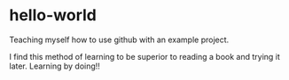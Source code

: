 # hello-world
Teaching myself how to use github with an example project.

I find this method of learning to be superior to reading a book and trying it later.
Learning by doing!!
